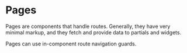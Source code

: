 # Pages

Pages are components that handle routes. Generally, they have very minimal markup,
and they fetch and provide data to partials and widgets.

Pages can use in-component route navigation guards.
